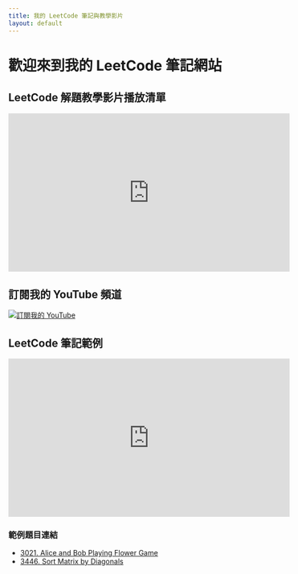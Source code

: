 ```yaml
---
title: 我的 LeetCode 筆記與教學影片
layout: default
---
```


# 歡迎來到我的 LeetCode 筆記網站

## LeetCode 解題教學影片播放清單
<div class="video-section">
<iframe width="560" height="315"
    src="https://www.youtube.com/embed/videoseries?list=PLYRlUBnWnd5IdDHk2BjqXwesydU17z_xk"
    title="YouTube playlist player"
    frameborder="0"
    allow="accelerometer; autoplay; clipboard-write; encrypted-media; gyroscope; picture-in-picture"
    allowfullscreen>
</iframe>
</div>

## 訂閱我的 YouTube 頻道
<a href="https://www.youtube.com/@anwendeng" target="_blank">
    <img src="https://img.shields.io/badge/YouTube-訂閱紅色?style=for-the-badge&logo=youtube" alt="訂閱我的 YouTube">
</a>

## LeetCode 筆記範例
<div class="video-section">
<iframe width="560" height="315"
    src="https://www.youtube.com/embed/0TLqEanwcV0?si=qcvVXv3YtIfEj1SV"
    title="YouTube video player"
    frameborder="0"
    allow="accelerometer; autoplay; clipboard-write; encrypted-media; gyroscope; picture-in-picture; web-share"
    referrerpolicy="strict-origin-when-cross-origin"
    allowfullscreen>
</iframe>
</div>

### 範例題目連結
- [3021. Alice and Bob Playing Flower Game](https://github.com/anwendeng/Leetcode/tree/main/3021-alice-and-bob-playing-flower-game)
- [3446. Sort Matrix by Diagonals](https://github.com/anwendeng/Leetcode/tree/main/3446-sort-matrix-by-diagonals)


